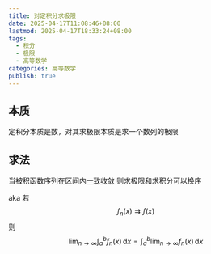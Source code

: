 ```yaml
---
title: 对定积分求极限
date: 2025-04-17T11:08:46+08:00
lastmod: 2025-04-17T18:33:24+08:00
tags:
  - 积分
  - 极限
  - 高等数学
categories: 高等数学
publish: true
---
```


## 本质

定积分本质是数，对其求极限本质是求一个数列的极限

## 求法

当被积函数序列在区间内[一致收敛](../%E6%97%A0%E7%A9%B7%E7%BA%A7%E6%95%B0/%E4%B8%80%E8%87%B4%E6%94%B6%E6%95%9B.md)
则求极限和求积分可以换序

aka
若
$$
f_n(x) \rightrightarrows f(x)
$$
则
$$
\lim_{ n \to \infty }\int_{a}^{b} f_{n}(x) \, \mathrm{d}x=\int_{a}^{b} \lim_{ n \to \infty }f_{n}(x) \, \mathrm{d}x
$$
